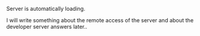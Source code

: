Server is automatically loading.

I will write something about the remote access of the server and about the developer server answers later..